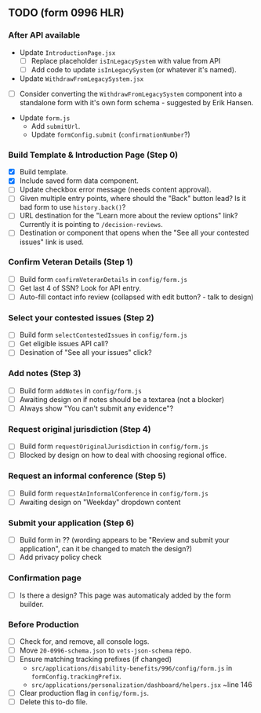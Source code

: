 ## TODO (form 0996 HLR)

### After API available

- Update `IntroductionPage.jsx`
  - [ ] Replace placeholder `isInLegacySystem` with value from API
  - [ ] Add code to update `isInLegacySystem` (or whatever it's named).
-  Update `WithdrawFromLegacySystem.jsx`
  - [ ] Consider converting the `WithdrawFromLegacySystem` component into a
        standalone form with it's own form schema - suggested by Erik Hansen.
- Update `form.js`
  - Add `submitUrl`.
  - Update `formConfig.submit` (`confirmationNumber`?)

### Build Template & Introduction Page (Step 0)

- [x] Build template.
- [x] Include saved form data component.
- [ ] Update checkbox error message (needs content approval).
- [ ] Given multiple entry points, where should the "Back" button lead? Is it
      bad form to use `history.back()`?
- [ ] URL destination for the "Learn more about the review options" link?
      Currently it is pointing to `/decision-reviews`.
- [ ] Destination or component that opens when the "See all your contested
      issues" link is used.

### Confirm Veteran Details (Step 1)

- [ ] Build form `confirmVeteranDetails` in `config/form.js`
- [ ] Get last 4 of SSN? Look for API entry.
- [ ] Auto-fill contact info review (collapsed with edit button? - talk to design)

### Select your contested issues (Step 2)

- [ ] Build form `selectContestedIssues` in `config/form.js`
- [ ] Get eligible issues API call?
- [ ] Desination of "See all your issues" click?

### Add notes (Step 3)

- [ ] Build form `addNotes` in `config/form.js`
- [ ] Awaiting design on if notes should be a textarea (not a blocker)
- [ ] Always show "You can't submit any evidence"?

### Request original jurisdiction (Step 4)

- [ ] Build form `requestOriginalJurisdiction` in `config/form.js`
- [ ] Blocked by design on how to deal with choosing regional office.

### Request an informal conference (Step 5)

- [ ] Build form `requestAnInformalConference` in `config/form.js`
- [ ] Awaiting design on "Weekday" dropdown content

### Submit your application (Step 6)

- [ ] Build form in ?? (wording appears to be "Review and submit your
      application", can it be changed to match the design?)
- [ ] Add privacy policy check

### Confirmation page

- [ ] Is there a design? This page was automaticaly added by the form builder.

### Before Production
- [ ] Check for, and remove, all console logs.
- [ ] Move `20-0996-schema.json` to `vets-json-schema` repo.
- [ ] Ensure matching tracking prefixes (if changed)
  - `src/applications/disability-benefits/996/config/form.js` in `formConfig.trackingPrefix`.
  - `src/applications/personalization/dashboard/helpers.jsx` ~line 146
- [ ] Clear production flag in `config/form.js`.
- [ ] Delete this to-do file.
